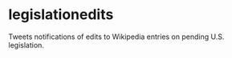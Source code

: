 legislationedits
================

Tweets notifications of edits to Wikipedia entries on pending U.S. legislation.
